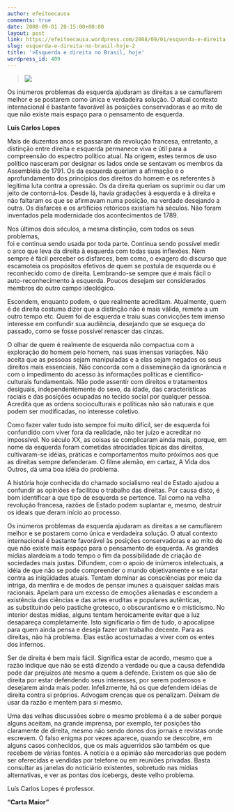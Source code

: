 ```yaml
---
author: efeitoecausa
comments: true
date: 2008-09-01 20:15:00+00:00
layout: post
link: https://efeitoecausa.wordpress.com/2008/09/01/esquerda-e-direita-no-brasil-hoje-2/
slug: esquerda-e-direita-no-brasil-hoje-2
title: '>Esquerda e direita no Brasil, hoje'
wordpress_id: 409
---
```


>[![](http://efeitoecausa.files.wordpress.com/2008/09/sb10067378fj-001.jpg?w=289)](http://efeitoecausa.files.wordpress.com/2008/09/sb10067378fj-001.jpg)  


         

Os inúmeros problemas da esquerda ajudaram as direitas a se camuflarem melhor e se postarem como única e verdadeira solução. O atual contexto internacional é bastante favorável às posições conservadoras e ao mito de que não existe mais espaço para o pensamento de esquerda.

**Luís Carlos Lopes**

Mais de duzentos anos se passaram da revolução francesa, entretanto, a distinção entre direita e esquerda permanece viva e útil para a compreensão do espectro político atual. Na origem, estes termos de uso político nasceram por designar os lados onde se sentavam os membros da Assembléia de 1791. Os da esquerda queriam a afirmação e o aprofundamento dos princípios dos direitos do homem e os referentes à legítima luta contra a opressão. Os da direita queriam os suprimir ou dar um jeito de contorná-los. Desde lá, havia gradações à esquerda e à direita e não faltaram os que se afirmavam numa posição, na verdade desejando a outra. Os disfarces e os artifícios retóricos existiam há séculos. Não foram inventados pela modernidade dos acontecimentos de 1789.

Nos últimos dois séculos, a mesma distinção, com todos os seus problemas,  
foi e continua sendo usada por toda parte. Continua sendo possível medir  
o arco que leva da direita à esquerda com todas suas inflexões. Nem sempre é fácil perceber os disfarces, bem como, o exagero do discurso que escamoteia os propósitos efetivos de quem se postula de esquerda ou é reconhecido como de direita. Lembrando-se sempre que é mais fácil o auto-reconhecimento à esquerda. Poucos desejam ser considerados membros do outro campo ideológico.

Escondem, enquanto podem, o que realmente acreditam. Atualmente, quem é de direita costuma dizer que a distinção não é mais válida, remete a um outro tempo etc. Quem foi de esquerda e traiu suas convicções tem imenso interesse em confundir sua audiência, desejando que se esqueça do passado, como se fosse possível renascer das cinzas.

O olhar de quem é realmente de esquerda não compactua com a exploração do homem pelo homem, nas suas imensas variações. Não aceita que as pessoas sejam manipuladas e a elas sejam negados os seus direitos mais essenciais. Não concorda com a disseminação da ignorância e com o impedimento do acesso às informações políticas e científico-culturais fundamentais. Não pode assentir com direitos e tratamentos desiguais, independentemente do sexo, da idade, das características raciais e das posições ocupadas no tecido social por qualquer pessoa. Acredita que as ordens socioculturais e políticas não são naturais e que podem ser modificadas, no interesse coletivo.

Como fazer valer tudo isto sempre foi muito difícil, ser de esquerda foi  
confundido com viver fora da realidade, não ter juízo e acreditar no impossível. No século XX, as coisas se complicaram ainda mais, porque, em nome da esquerda foram cometidas atrocidades típicas das direitas, cultivaram-se idéias, práticas e comportamentos muito próximos aos que as direitas sempre defenderam. O filme alemão, em cartaz, A Vida dos Outros, dá uma boa idéia do problema.

A história hoje conhecida do chamado socialismo real de Estado ajudou a confundir as opiniões e facilitou o trabalho das direitas. Por causa disto, é bom identificar a que tipo de esquerda se pertence. Tal como na velha revolução francesa, razões de Estado podem suplantar e, mesmo, destruir os ideais que deram início ao processo.

Os inúmeros problemas da esquerda ajudaram as direitas a se camuflarem melhor e se postarem como única e verdadeira solução. O atual contexto internacional é bastante favorável às posições conservadoras e ao mito de que não existe mais espaço para o pensamento de esquerda. As grandes mídias alardeiam a todo tempo o fim da possibilidade de criação de sociedades mais justas. Difundem, com o apoio de inúmeros intelectuais, a idéia de que não se pode compreender o mundo objetivamente e se lutar contra as iniqüidades atuais. Tentam dominar as consciências por meio da intriga, da mentira e de modos de pensar imunes a quaisquer saídas mais racionais. Apelam para um excesso de emoções alienadas e escondem a existência das ciências e das artes eruditas e populares autênticas,  
as substituindo pelo pastiche grotesco, o obscurantismo e o misticismo. No  
interior destas mídias, alguns tentam heroicamente evitar que a luz desapareça completamente. Isto significaria o fim de tudo, o apocalipse para quem ainda pensa e deseja fazer um trabalho decente. Para as direitas, não há problema. Elas estão acostumadas a viver com os entes dos infernos.

Ser de direita é bem mais fácil. Significa estar de acordo, mesmo que a razão indique que não se está dizendo a verdade ou que a causa defendida pode dar prejuízos até mesmo a quem a defende. Existem os que são de direita por estar defendendo seus interesses, por serem poderosos e desejarem ainda mais poder. Infelizmente, há os que defendem idéias de direita contra si próprios. Advogam crenças que os penalizam. Deixam de usar da razão e mentem para si mesmo.

Uma das velhas discussões sobre o mesmo problema é a de saber porque alguns aceitam, na grande imprensa, por exemplo, ter posições tão claramente de direita, mesmo não sendo donos dos jornais e revistas onde escrevem. O falso enigma por vezes aparece, quando se descobre, em alguns casos conhecidos, que os mais aguerridos são também os que recebem de várias fontes. A notícia e a opinião são mercadorias que podem ser oferecidas e vendidas por telefone ou em reuniões privadas. Basta consultar as janelas do noticiário existentes, sobretudo nas mídias alternativas, e ver as pontas dos icebergs, deste velho problema.

Luís Carlos Lopes é professor.

**“Carta Maior”**

        
